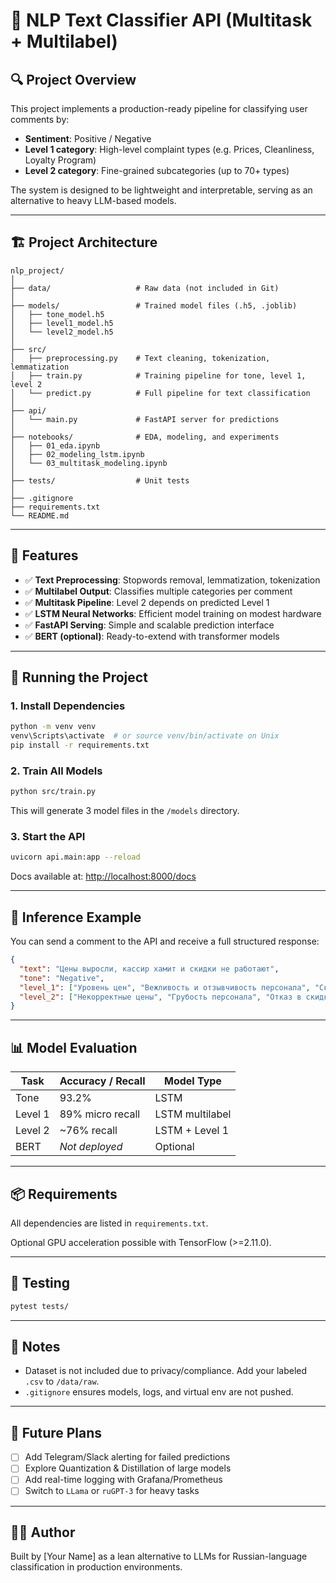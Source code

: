 # 🧠 NLP Text Classifier API (Multitask + Multilabel)

## 🔍 Project Overview

This project implements a production-ready pipeline for classifying user comments by:
- **Sentiment**: Positive / Negative
- **Level 1 category**: High-level complaint types (e.g. Prices, Cleanliness, Loyalty Program)
- **Level 2 category**: Fine-grained subcategories (up to 70+ types)

The system is designed to be lightweight and interpretable, serving as an alternative to heavy LLM-based models.

---

## 🏗️ Project Architecture

```
nlp_project/
│
├── data/                   # Raw data (not included in Git)
│
├── models/                 # Trained model files (.h5, .joblib)
│   ├── tone_model.h5
│   ├── level1_model.h5
│   └── level2_model.h5
│
├── src/
│   ├── preprocessing.py    # Text cleaning, tokenization, lemmatization
│   ├── train.py            # Training pipeline for tone, level 1, level 2
│   └── predict.py          # Full pipeline for text classification
│
├── api/
│   └── main.py             # FastAPI server for predictions
│
├── notebooks/              # EDA, modeling, and experiments
│   ├── 01_eda.ipynb
│   ├── 02_modeling_lstm.ipynb
│   └── 03_multitask_modeling.ipynb
│
├── tests/                  # Unit tests
│
├── .gitignore
├── requirements.txt
└── README.md
```

---

## 🔧 Features

- ✅ **Text Preprocessing**: Stopwords removal, lemmatization, tokenization
- ✅ **Multilabel Output**: Classifies multiple categories per comment
- ✅ **Multitask Pipeline**: Level 2 depends on predicted Level 1
- ✅ **LSTM Neural Networks**: Efficient model training on modest hardware
- ✅ **FastAPI Serving**: Simple and scalable prediction interface
- ✅ **BERT (optional)**: Ready-to-extend with transformer models

---

## 🚀 Running the Project

### 1. Install Dependencies

```bash
python -m venv venv
venv\Scripts\activate  # or source venv/bin/activate on Unix
pip install -r requirements.txt
```

### 2. Train All Models

```bash
python src/train.py
```

This will generate 3 model files in the `/models` directory.

### 3. Start the API

```bash
uvicorn api.main:app --reload
```

Docs available at: [http://localhost:8000/docs](http://localhost:8000/docs)

---

## 🔮 Inference Example

You can send a comment to the API and receive a full structured response:

```json
{
  "text": "Цены выросли, кассир хамит и скидки не работают",
  "tone": "Negative",
  "level_1": ["Уровень цен", "Вежливость и отзывчивость персонала", "Скидки и акции"],
  "level_2": ["Некорректные цены", "Грубость персонала", "Отказ в скидке"]
}
```

---

## 📊 Model Evaluation

| Task       | Accuracy / Recall | Model Type     |
|------------|-------------------|----------------|
| Tone       | 93.2%             | LSTM           |
| Level 1    | 89% micro recall  | LSTM multilabel|
| Level 2    | ~76% recall       | LSTM + Level 1 |
| BERT       | *Not deployed*    | Optional       |

---

## 📦 Requirements

All dependencies are listed in `requirements.txt`.

Optional GPU acceleration possible with TensorFlow (>=2.11.0).

---

## 🧪 Testing

```bash
pytest tests/
```

---

## 🔐 Notes

- Dataset is not included due to privacy/compliance. Add your labeled `.csv` to `/data/raw`.
- `.gitignore` ensures models, logs, and virtual env are not pushed.

---

## 📍 Future Plans

- [ ] Add Telegram/Slack alerting for failed predictions
- [ ] Explore Quantization & Distillation of large models
- [ ] Add real-time logging with Grafana/Prometheus
- [ ] Switch to `LLama` or `ruGPT-3` for heavy tasks

---

## 👨‍💻 Author

Built by [Your Name] as a lean alternative to LLMs for Russian-language classification in production environments.
